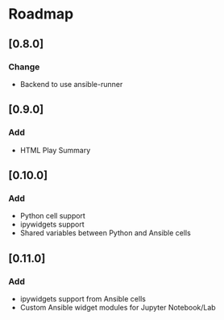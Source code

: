 # Roadmap

## [0.8.0]

### Change

- Backend to use ansible-runner

## [0.9.0]

### Add

- HTML Play Summary

## [0.10.0]

### Add

- Python cell support
- ipywidgets support
- Shared variables between Python and Ansible cells

## [0.11.0]

### Add

- ipywidgets support from Ansible cells
- Custom Ansible widget modules for Jupyter Notebook/Lab


